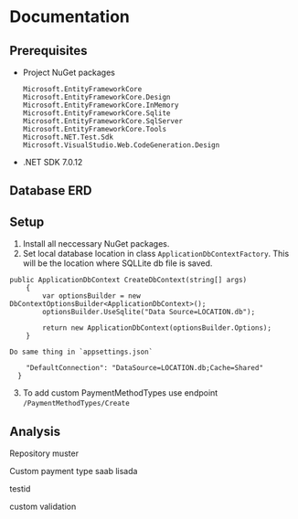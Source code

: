 # Documentation

## Prerequisites

- Project NuGet packages

  ```
  Microsoft.EntityFrameworkCore
  Microsoft.EntityFrameworkCore.Design
  Microsoft.EntityFrameworkCore.InMemory
  Microsoft.EntityFrameworkCore.Sqlite
  Microsoft.EntityFrameworkCore.SqlServer
  Microsoft.EntityFrameworkCore.Tools
  Microsoft.NET.Test.Sdk
  Microsoft.VisualStudio.Web.CodeGeneration.Design
  ```

- .NET SDK 7.0.12

## Database ERD

## Setup

1. Install all neccessary NuGet packages.
2. Set local database location in class `ApplicationDbContextFactory`. This will be the location where SQLLite db file is saved.

```
public ApplicationDbContext CreateDbContext(string[] args)
    {
        var optionsBuilder = new DbContextOptionsBuilder<ApplicationDbContext>();
        optionsBuilder.UseSqlite("Data Source=LOCATION.db");

        return new ApplicationDbContext(optionsBuilder.Options);
    }
```

    Do same thing in `appsettings.json`

```"ConnectionStrings": {
    "DefaultConnection": "DataSource=LOCATION.db;Cache=Shared"
  }
```

3. To add custom PaymentMethodTypes use endpoint `/PaymentMethodTypes/Create`

## Analysis

Repository muster

Custom payment type saab lisada

testid

custom validation

